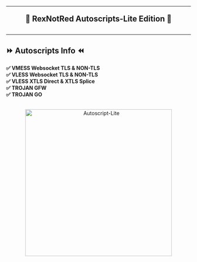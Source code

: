 <!DOCTYPE html>
<h2 align="center">
<hr>
🔱 RexNotRed Autoscripts-Lite Edition 🔱
<h2><hr>

## ⏩ Autoscripts Info ⏪
<b>
✅ VMESS Websocket TLS & NON-TLS <br>
✅ VLESS Websocket TLS & NON-TLS <br>
✅ VLESS XTLS Direct & XTLS Splice <br>
✅ TROJAN GFW <br>
✅ TROJAN GO <br>
<br>
</b>
<p align="center">
<img src="https://user-images.githubusercontent.com/86051875/136363437-3cef873a-565d-4cee-aed7-bbde4a85397f.png" width="400" title="Autoscript-Lite">
</p>




